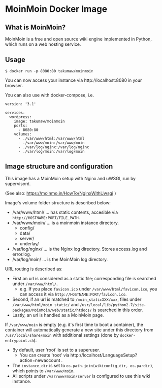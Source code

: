 # MoinMoin Docker Image
## What is MoinMoin?

MoinMoin is a free and open source wiki engine implemented in Python, which runs on a web hosting service.

## Usage

```
$ docker run -p 8080:80 takumaw/moinmoin
```
You can now access your instance via http://localhost:8080 in your browser.

You can also use with docker-compose, i.e.

```
version: '3.1'

services:
  wordpress:
    image: takumaw/moinmoin
    ports:
      - 8080:80
    volumes:
      - ./var/www/html:/var/www/html
      - ./var/www/moin:/var/www/moin
      - ./var/log/nginx:/var/log/nginx
      - ./var/log/moin:/var/log/moin
```


## Image structure and configuration

This image has a MoinMoin setup with Nginx and uWSGI, run by supervisord.

(See also: https://moinmo.in/HowTo/NginxWithUwsgi )

Image's volume folder structure is described below:

  * /var/www/html/
    ... has static contents, accesible via `http://HOSTNAME:PORT/FILE_PATH`.
  * /var/www/moin/
    ... is a moinmoin instance directory.
    * config/
    * data/
    * server/
    * underlay/
  * /var/log/nginx/
    ... is the Nginx log directory. Stores access.log and error.log.
  * /var/log/moin/
    ... is the MoinMoin log directory.

URL routing is described as:

  * First an url is considered as a static file; corresponding file is searched under
    `/var/www/html/`.
    * e.g. If you place `favicon.ico` under `/var/www/html/favicon.ico`,
      you can access it via `http://HOSTNAME:PORT/favicon.ico`.
  * Second, if an url is matched to `/moin_staticXXX/xxx`, files under
    `/var/www/html/moin_static/` and
    `/usr/local/lib/python2.7/site-packages/MoinMoin/web/static/htdocs/`
    is searched in this order.
  * Lastly, an url is handled as a MoinMoin page.

If `/var/www/moin` is empty (e.g. it's first time to boot a container),
the container will automatically generate a new site under this directory
from `/usr/local/share/moin` with additional settings (done by `docker-entrypoint.sh`):

  * By default, user 'root' is set to a superuser.
    * You can create 'root' via http://localhost/LanguageSetup?action=newaccount .
  * The `instance_dir` is set to `os.path.join(wikiconfig_dir, os.pardir)`,
    which points to `/var/www/moin`.
  * All scripts under `/var/www/moin/server` is configured to use this wiki instance.
